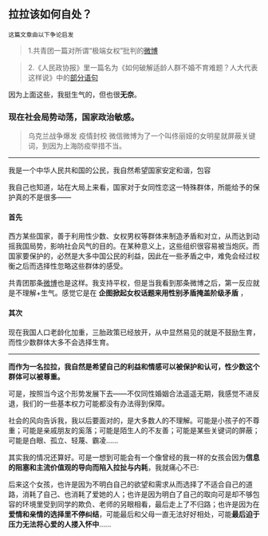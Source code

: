 ## 拉拉该如何自处？

```
这篇文章由以下争论启发
```

>1.共青团一篇对所谓“极端女权”批判的[微博](https://weibo.com/3937348351/Lo9zyhPn5)

>2.《人民政协报》里一篇名为《如何破解适龄人群不婚不育难题？人大代表这样说》中的[部分语句](https://liyang20021203.github.io/Some_thought/image.png)

因为上面这些，我挺生气的，但也很**无奈**。

### 现在社会局势动荡，国家政治敏感。

>乌克兰战争爆发
>疫情封校
>微信微博为了一个叫佟丽娅的女明星就屏蔽关键词，到因为上海防疫举措不当。

---

我是一个中华人民共和国的公民，我自然希望国家安定和谐，包容

我自己也知道，站在大局上来看，国家对于女同性恋这一特殊群体，所能给予的保护真的不是很多——

#### 首先

西方某些国家，善于利用性少数、女权男权等群体来制造矛盾和对立，从而达到动摇我国局势，影响社会风气的目的。在某种意义上，这些组织很容易被当炮灰。而国家要保护的，必然是大多中国公民的利益，因此在一些矛盾之中，难免会经过权衡之后而选择性忽略这些群体的感受。

共青团那条[微博](https://weibo.com/3937348351/Lo9zyhPn5)也是这样。我支持平权，但是当我看到那条微博之后，第一反应就是不理解+生气。感觉它是在 **企图掀起女权话题来用性别矛盾掩盖阶级矛盾** ，

#### 其次

现在我国人口老龄化加重，三胎政策已经放开，从中显然易见的就是不鼓励生育，而性少数群体大多不会选择生育。

---

**而作为一名拉拉，我自然是希望自己的利益和情感可以被保护和认可，性少数这个群体可以被尊重。**

可是，按照当今这个形势发展下去——不仅同性婚姻合法遥遥无期，我感觉不进反退，我们的一些基本权力可能都没有办法得到保障。

社会的风向告诉我，我以后要面对的，是大多数人的不理解。可能是小孩子的不尊重；可能是亲戚朋友的奚落；可能是陌生人的不友善；可能是某些关键词的屏蔽；可能是白眼、孤立、轻蔑、霸凌……


其实我的情况还算好。可是一想到可能会有一个像曾经的我一样的女孩会因为**信息的阻塞和主流价值观的导向而陷入拉扯与内耗**，我就痛心不已:

后来这个女孩，也许是因为不明白自己的欲望和需求从而选择了不适合自己的道路，消耗了自己、也消耗了爱她的人；也许是因为明白了自己的取向可是却不够包容的环境里受到同学的欺负、老师的另眼相看，最后走上了不归路；也许是因为在**爱情和亲情的选择里不停纠结**，可能最后和父母一直无法好好相处，可能**最后迫于压力无法将心爱的人搂入怀中**……

